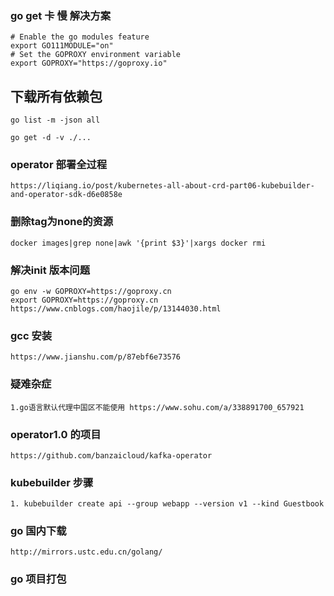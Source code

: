 ### go get 卡 慢 解决方案
    # Enable the go modules feature
    export GO111MODULE="on"
    # Set the GOPROXY environment variable
    export GOPROXY="https://goproxy.io"
    
    
## 下载所有依赖包
    go list -m -json all
    
    go get -d -v ./...

### operator 部署全过程
    https://liqiang.io/post/kubernetes-all-about-crd-part06-kubebuilder-and-operator-sdk-d6e0858e
    
    
### 删除tag为none的资源
    docker images|grep none|awk '{print $3}'|xargs docker rmi

### 解决init 版本问题
    go env -w GOPROXY=https://goproxy.cn
    export GOPROXY=https://goproxy.cn
    https://www.cnblogs.com/haojile/p/13144030.html
    
    
### gcc 安装
    https://www.jianshu.com/p/87ebf6e73576
    
### 疑难杂症
    1.go语言默认代理中国区不能使用 https://www.sohu.com/a/338891700_657921

### operator1.0 的项目
    https://github.com/banzaicloud/kafka-operator
    
### kubebuilder 步骤
    1. kubebuilder create api --group webapp --version v1 --kind Guestbook

### go 国内下载
    http://mirrors.ustc.edu.cn/golang/


### go 项目打包
    
